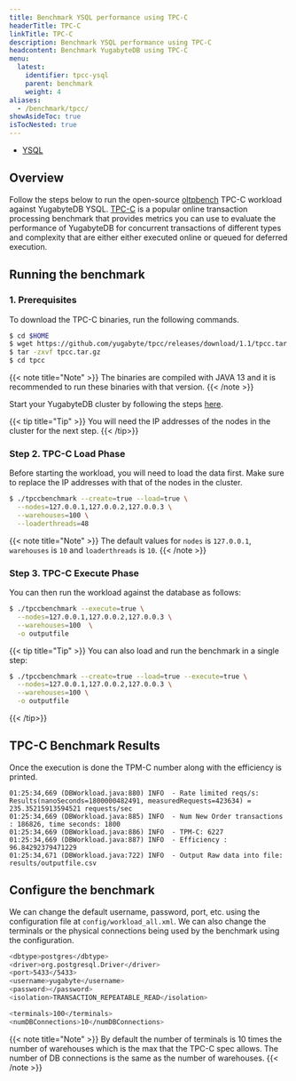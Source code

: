 ```yaml
---
title: Benchmark YSQL performance using TPC-C
headerTitle: TPC-C
linkTitle: TPC-C
description: Benchmark YSQL performance using TPC-C
headcontent: Benchmark YugabyteDB using TPC-C
menu:
  latest:
    identifier: tpcc-ysql
    parent: benchmark
    weight: 4
aliases:
  - /benchmark/tpcc/
showAsideToc: true
isTocNested: true
---
```


<ul class="nav nav-tabs-alt nav-tabs-yb">

  <li >
    <a href="/latest/benchmark/tpcc-ysql/" class="nav-link active">
      <i class="icon-postgres" aria-hidden="true"></i>
      YSQL
    </a>
  </li>

</ul>

## Overview
Follow the steps below to run the open-source [oltpbench](https://github.com/oltpbenchmark/oltpbench) TPC-C workload against YugabyteDB YSQL. [TPC-C](http://www.tpc.org/tpcc/) is a popular online transaction processing benchmark that provides metrics you can use to evaluate the performance of YugabyteDB for concurrent transactions of different types and complexity that are either either executed online or queued for deferred execution.

## Running the benchmark

### 1. Prerequisites

To download the TPC-C binaries, run the following commands.

```sh
$ cd $HOME
$ wget https://github.com/yugabyte/tpcc/releases/download/1.1/tpcc.tar.gz
$ tar -zxvf tpcc.tar.gz
$ cd tpcc
```

{{< note title="Note" >}}
The binaries are compiled with JAVA 13 and it is recommended to run these binaries with that version.
{{< /note >}}

Start your YugabyteDB cluster by following the steps [here](../../deploy/manual-deployment/).

{{< tip title="Tip" >}}
You will need the IP addresses of the nodes in the cluster for the next step.
{{< /tip>}}


### Step 2. TPC-C Load Phase

Before starting the workload, you will need to load the data first. Make sure
to replace the IP addresses with that of the nodes in the cluster.


```sh
$ ./tpccbenchmark --create=true --load=true \
  --nodes=127.0.0.1,127.0.0.2,127.0.0.3 \
  --warehouses=100 \
  --loaderthreads=48
```

{{< note title="Note" >}}
The default values for `nodes` is `127.0.0.1`, `warehouses` is `10` and
`loaderthreads` is `10`.
{{< /note >}}

### Step 3. TPC-C Execute Phase

You can then run the workload against the database as follows:

```sh
$ ./tpccbenchmark --execute=true \
  --nodes=127.0.0.1,127.0.0.2,127.0.0.3 \
  --warehouses=100  \
  -o outputfile
```

{{< tip title="Tip" >}}
You can also load and run the benchmark in a single step:
```sh
$ ./tpccbenchmark --create=true --load=true --execute=true \
  --nodes=127.0.0.1,127.0.0.2,127.0.0.3 \
  --warehouses=100 \
  -o outputfile
```
{{< /tip>}}

## TPC-C Benchmark Results

Once the execution is done the TPM-C number along with the efficiency is printed.

```
01:25:34,669 (DBWorkload.java:880) INFO  - Rate limited reqs/s: Results(nanoSeconds=1800000482491, measuredRequests=423634) = 235.35215913594521 requests/sec
01:25:34,669 (DBWorkload.java:885) INFO  - Num New Order transactions : 186826, time seconds: 1800
01:25:34,669 (DBWorkload.java:886) INFO  - TPM-C: 6227
01:25:34,669 (DBWorkload.java:887) INFO  - Efficiency : 96.84292379471229
01:25:34,671 (DBWorkload.java:722) INFO  - Output Raw data into file: results/outputfile.csv
```

## Configure the benchmark

We can change the default username, password, port, etc. using the configuration file at `config/workload_all.xml`. We can also change the terminals or the physical connections being used by the benchmark using the configuration.
```sh
<dbtype>postgres</dbtype>
<driver>org.postgresql.Driver</driver>
<port>5433</5433>
<username>yugabyte</username>
<password></password>
<isolation>TRANSACTION_REPEATABLE_READ</isolation>

<terminals>100</terminals>
<numDBConnections>10</numDBConnections>
```

{{< note title="Note" >}}
By default the number of terminals is 10 times the number of warehouses which is the max that the TPC-C spec allows. The number of DB connections is the same as the number of warehouses.
{{< /note >}}

